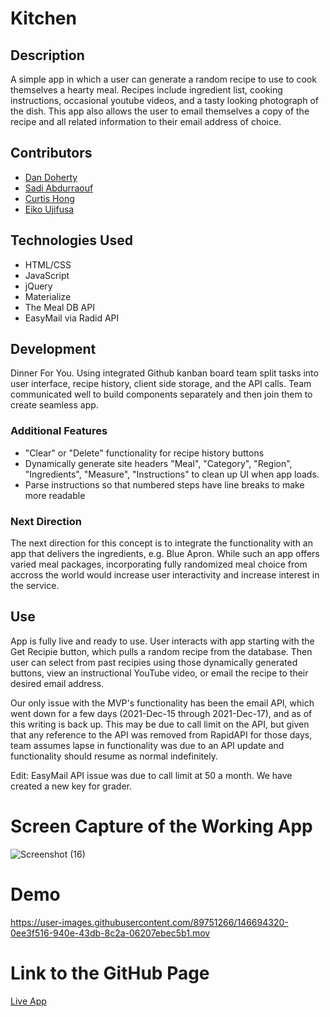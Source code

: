 # Kitchen


## Description
A simple app in which a user can generate a random recipe to use to cook themselves a hearty meal. 
Recipes include ingredient list, cooking instructions, occasional youtube videos, and a tasty looking photograph of the dish. 
This app also allows the user to email themselves a copy of the recipe and all related information to their email address of choice.


## Contributors
- [Dan Doherty](https://github.com/ddoherty6)
- [Sadi Abdurraouf](https://github.com/asadi80)
- [Curtis Hong](https://github.com/NonchalantGarage)
- [Eiko Ujifusa](https://github.com/eikouji)

## Technologies Used

- HTML/CSS
- JavaScript
- jQuery
- Materialize
- The Meal DB API
- EasyMail via Radid API

## Development
Dinner For You. Using integrated Github kanban board team split tasks into user interface, recipe history, client side storage, and the API calls. Team communicated well to build components separately and then join them to create seamless app.



### Additional Features

- "Clear" or "Delete" functionality for recipe history buttons
- Dynamically generate site headers "Meal", "Category", "Region", "Ingredients", "Measure", "Instructions" to clean up UI when app loads.
- Parse instructions so that numbered steps have line breaks to make more readable

### Next Direction

The next direction for this concept is to integrate the functionality with an app that delivers the ingredients, e.g. Blue Apron. While such an app offers varied meal packages, incorporating fully randomized meal choice from accross the world would increase user interactivity and increase interest in the service.

## Use

App is fully live and ready to use. User interacts with app starting with the Get Recipie button, which pulls a random recipe from the database. Then user can select from past recipies using those dynamically generated buttons, view an instructional YouTube video, or email the recipe to their desired email address. 

Our only issue with the MVP's functionality has been the email API, which went down for a few days (2021-Dec-15 through 2021-Dec-17), and as of this writing is back up. This may be due to call limit on the API, but given that any reference to the API was removed from RapidAPI for those days, team assumes lapse in functionality was due to an API update and functionality should resume as normal indefinitely.

Edit: EasyMail API issue was due to call limit at 50 a month. We have created a new key for grader.


# Screen Capture of the Working App

![Screenshot (16)](https://user-images.githubusercontent.com/89751266/146664325-27e406be-2110-4bce-bcfd-c20662d5e80d.png)

# Demo

https://user-images.githubusercontent.com/89751266/146694320-0ee3f516-940e-43db-8c2a-06207ebec5b1.mov



# Link to the GitHub Page #

[Live App](https://ddoherty6.github.io/dinner-for-you/)
                    
